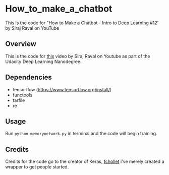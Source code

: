 # How_to_make_a_chatbot
This is the code for "How to Make a Chatbot - Intro to Deep Learning #12' by Siraj Raval on YouTube

## Overview

This is the code for [this](https://youtu.be/t5qgjJIBy9g) video by Siraj Raval on Youtube as part of the Udacity Deep Learning Nanodegree. 

## Dependencies

* tensorflow (https://www.tensorflow.org/install/)
* functools
* tarfile
* re

## Usage

Run `python memorynetwork.py` in terminal and the code will begin training.

## Credits

Credits for the code go to the creator of Keras, [fchollet](https://github.com/fchollet/keras/blob/master/examples/babi_memnn.py) i've merely created a wrapper to get people started.
